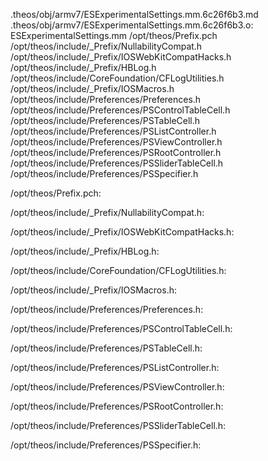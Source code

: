 .theos/obj/armv7/ESExperimentalSettings.mm.6c26f6b3.md .theos/obj/armv7/ESExperimentalSettings.mm.6c26f6b3.o: \
  ESExperimentalSettings.mm /opt/theos/Prefix.pch \
  /opt/theos/include/_Prefix/NullabilityCompat.h \
  /opt/theos/include/_Prefix/IOSWebKitCompatHacks.h \
  /opt/theos/include/_Prefix/HBLog.h \
  /opt/theos/include/CoreFoundation/CFLogUtilities.h \
  /opt/theos/include/_Prefix/IOSMacros.h \
  /opt/theos/include/Preferences/Preferences.h \
  /opt/theos/include/Preferences/PSControlTableCell.h \
  /opt/theos/include/Preferences/PSTableCell.h \
  /opt/theos/include/Preferences/PSListController.h \
  /opt/theos/include/Preferences/PSViewController.h \
  /opt/theos/include/Preferences/PSRootController.h \
  /opt/theos/include/Preferences/PSSliderTableCell.h \
  /opt/theos/include/Preferences/PSSpecifier.h

/opt/theos/Prefix.pch:

/opt/theos/include/_Prefix/NullabilityCompat.h:

/opt/theos/include/_Prefix/IOSWebKitCompatHacks.h:

/opt/theos/include/_Prefix/HBLog.h:

/opt/theos/include/CoreFoundation/CFLogUtilities.h:

/opt/theos/include/_Prefix/IOSMacros.h:

/opt/theos/include/Preferences/Preferences.h:

/opt/theos/include/Preferences/PSControlTableCell.h:

/opt/theos/include/Preferences/PSTableCell.h:

/opt/theos/include/Preferences/PSListController.h:

/opt/theos/include/Preferences/PSViewController.h:

/opt/theos/include/Preferences/PSRootController.h:

/opt/theos/include/Preferences/PSSliderTableCell.h:

/opt/theos/include/Preferences/PSSpecifier.h:
